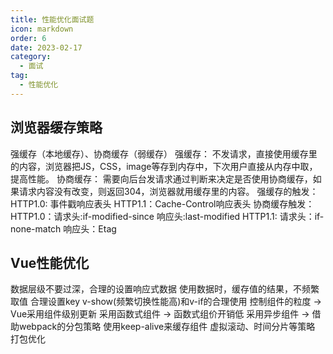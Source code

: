```yaml
---
title: 性能优化面试题
icon: markdown
order: 6
date: 2023-02-17
category:
  - 面试
tag:
  - 性能优化
---
```


<!-- more -->

## 浏览器缓存策略

强缓存（本地缓存）、协商缓存（弱缓存）
强缓存： 不发请求，直接使用缓存里的内容，浏览器把JS，CSS，image等存到内存中，下次用户直接从内存中取，提高性能。
协商缓存： 需要向后台发请求通过判断来决定是否使用协商缓存，如果请求内容没有改变，则返回304，浏览器就用缓存里的内容。
强缓存的触发：
    HTTP1.0: 事件戳响应表头
    HTTP1.1：Cache-Control响应表头
协商缓存触发：
    HTTP1.0：请求头:if-modified-since 响应头:last-modified
    HTTP1.1: 请求头：if-none-match 响应头：Etag

## Vue性能优化

数据层级不要过深，合理的设置响应式数据
使用数据时，缓存值的结果，不频繁取值
合理设置key
v-show(频繁切换性能高)和v-if的合理使用
控制组件的粒度 -> Vue采用组件级别更新
采用函数式组件 -> 函数式组价开销低
采用异步组件 -> 借助webpack的分包策略
使用keep-alive来缓存组件
虚拟滚动、时间分片等策略
打包优化
